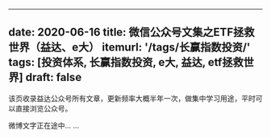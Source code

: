 
---
date: 2020-06-16
title:  微信公众号文集之ETF拯救世界（益达、e大）
itemurl: '/tags/长赢指数投资/'
tags: [投资体系, 长赢指数投资, e大, 益达, etf拯救世界]
draft: false
---

该页收录益达公众号所有文章，更新频率大概半年一次，做集中学习用途，平时可以直接浏览公众号。

微博文字正在途中... ...
